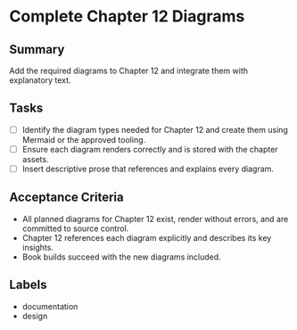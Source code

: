 # Complete Chapter 12 Diagrams

## Summary
Add the required diagrams to Chapter 12 and integrate them with explanatory text.

## Tasks
- [ ] Identify the diagram types needed for Chapter 12 and create them using Mermaid or the approved tooling.
- [ ] Ensure each diagram renders correctly and is stored with the chapter assets.
- [ ] Insert descriptive prose that references and explains every diagram.

## Acceptance Criteria
- All planned diagrams for Chapter 12 exist, render without errors, and are committed to source control.
- Chapter 12 references each diagram explicitly and describes its key insights.
- Book builds succeed with the new diagrams included.

## Labels
- documentation
- design
